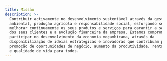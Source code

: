 ```yaml
---
title: Missão
description: >-
  Contribuir activamente no desenvolvimento sustentável através da gestão
  ambiental, produção agrícola e responsabilidade social, esforçando se para
  melhorar continuamente os seus produtos e serviços para garantir a satisfação
  dos seus clientes e a evolução financeira da empresa. Estamos comprometidos em
  participar no desenvolvimento da economia moçambicana, através da
  disponibilização de ideias estratégicas e inovadoras que contribuam para a
  promoção de oportunidades de negócio, aumento da produtividade, rentabilidade
  e qualidade de vida para todos.
---
```


